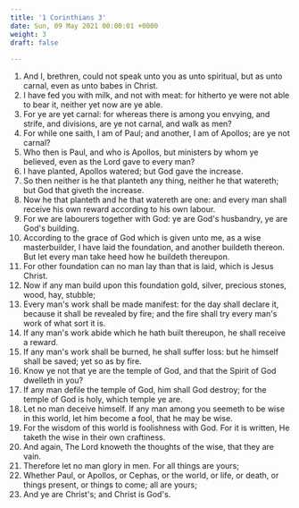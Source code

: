 ```yaml
---
title: '1 Corinthians 3'
date: Sun, 09 May 2021 00:00:01 +0000
weight: 3
draft: false
  
---
```


1. And I, brethren, could not speak unto you as unto spiritual, but as unto carnal, even as unto babes in Christ.
2. I have fed you with milk, and not with meat: for hitherto ye were not able to bear it, neither yet now are ye able.
3. For ye are yet carnal: for whereas there is among you envying, and strife, and divisions, are ye not carnal, and walk as men?
4. For while one saith, I am of Paul; and another, I am of Apollos; are ye not carnal?
5. Who then is Paul, and who is Apollos, but ministers by whom ye believed, even as the Lord gave to every man?
6. I have planted, Apollos watered; but God gave the increase.
7. So then neither is he that planteth any thing, neither he that watereth; but God that giveth the increase.
8. Now he that planteth and he that watereth are one: and every man shall receive his own reward according to his own labour.
9. For we are labourers together with God: ye are God's husbandry, ye are God's building.
10. According to the grace of God which is given unto me, as a wise masterbuilder, I have laid the foundation, and another buildeth thereon. But let every man take heed how he buildeth thereupon.
11. For other foundation can no man lay than that is laid, which is Jesus Christ.
12. Now if any man build upon this foundation gold, silver, precious stones, wood, hay, stubble;
13. Every man's work shall be made manifest: for the day shall declare it, because it shall be revealed by fire; and the fire shall try every man's work of what sort it is.
14. If any man's work abide which he hath built thereupon, he shall receive a reward.
15. If any man's work shall be burned, he shall suffer loss: but he himself shall be saved; yet so as by fire.
16. Know ye not that ye are the temple of God, and that the Spirit of God dwelleth in you?
17. If any man defile the temple of God, him shall God destroy; for the temple of God is holy, which temple ye are.
18. Let no man deceive himself. If any man among you seemeth to be wise in this world, let him become a fool, that he may be wise.
19. For the wisdom of this world is foolishness with God. For it is written, He taketh the wise in their own craftiness.
20. And again, The Lord knoweth the thoughts of the wise, that they are vain.
21. Therefore let no man glory in men. For all things are yours;
22. Whether Paul, or Apollos, or Cephas, or the world, or life, or death, or things present, or things to come; all are yours;
23. And ye are Christ's; and Christ is God's.
